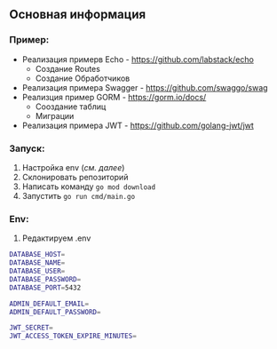 ## Основная информация

### Пример:
  - Реализация примерв Echo - https://github.com/labstack/echo
    - Создание Routes
    - Создание Обработчиков 
  - Реализация примера Swagger - https://github.com/swaggo/swag
  - Реализция пример GORM -  https://gorm.io/docs/
    - Сооздание таблиц
    - Миграции   
  - Реализация примера JWT - https://github.com/golang-jwt/jwt

### Запуск:
1. Настройка env (*см. далее*)
2. Склонировать репозиторий
3. Написать команду `go mod download`
4. Запустить `go run cmd/main.go`

### Env:
1. Редактируем .env
```sh
DATABASE_HOST=
DATABASE_NAME=
DATABASE_USER=
DATABASE_PASSWORD=
DATABASE_PORT=5432

ADMIN_DEFAULT_EMAIL=
ADMIN_DEFAULT_PASSWORD=

JWT_SECRET=
JWT_ACCESS_TOKEN_EXPIRE_MINUTES=
```


